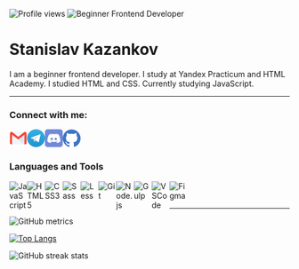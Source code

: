 ![Profile views](https://gpvc.arturio.dev/kazankovstas)
![Beginner Frontend Developer](https://ia.wampi.ru/2022/04/07/front-end-compressor-compressor.png)

# Stanislav Kazankov

I am a beginner frontend developer. I study at Yandex Practicum and HTML Academy. I studied HTML and CSS. Currently studying JavaScript.

---

### Connect with me:

[<img align="left" src='icons/mail.svg' alt='gmail' height='32'>](mailto:kazankovstas.jb@gmail.com)
[<img align="left" src='icons/telegram.svg' alt='telegram' height='32'>](https://t.me/kazankovstanislav)
[<img align="left" src='icons/discord.svg' alt='discord' height='32'>](https://discordapp.com/users/784745746062508075/)
[<img align="left" src='icons/github.svg' alt='github' height='32'>](https://github.com/kazankovstas)

<br />
<br />

### Languages and Tools

<img align="left" alt="JavaScript" width="32px" src="https://cdn.jsdelivr.net/gh/devicons/devicon/icons/javascript/javascript-original.svg"/>
<img align="left" alt="HTML5" width="32px" src="https://cdn.jsdelivr.net/gh/devicons/devicon/icons/html5/html5-original.svg"/>
<img align="left" alt="CSS3" width="32px" src="https://cdn.jsdelivr.net/gh/devicons/devicon/icons/css3/css3-original.svg"/>
<img align="left" alt="Sass" width="32px" src="https://cdn.jsdelivr.net/gh/devicons/devicon/icons/sass/sass-original.svg"/>
<img align="left" alt="Less" width="32px" src="https://cdn.jsdelivr.net/gh/devicons/devicon/icons/less/less-plain-wordmark.svg"/>
<img align="left" alt="Git" width="32px" src="https://cdn.jsdelivr.net/gh/devicons/devicon/icons/git/git-plain.svg"/>
<img align="left" alt="Node.js" width="32px" src="https://cdn.jsdelivr.net/gh/devicons/devicon/icons/nodejs/nodejs-original.svg"/>
<img align="left" alt="Gulp" width="32px" src="https://cdn.jsdelivr.net/gh/devicons/devicon/icons/gulp/gulp-plain.svg"/>
<img align="left" alt="VSCode" width="32px" src="https://cdn.jsdelivr.net/gh/devicons/devicon/icons/vscode/vscode-original.svg"/>
<img align="left" alt="Figma" width="32px" src="https://cdn.jsdelivr.net/gh/devicons/devicon/icons/figma/figma-original.svg"/>

<br />
<br />

---

![GitHub metrics](https://metrics.lecoq.io/kazankovstas)

[![Top Langs](https://github-readme-stats.vercel.app/api/top-langs/?username=kazankovstas)](https://github.com/anuraghazra/github-readme-stats)

![GitHub streak stats](https://github-readme-streak-stats.herokuapp.com/?user=kazankovstas)
